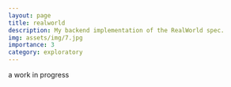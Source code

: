 ```yaml
---
layout: page
title: realworld
description: My backend implementation of the RealWorld spec.
img: assets/img/7.jpg
importance: 3
category: exploratory
---
```


<!-- img is github languages bar -->
a work in progress
